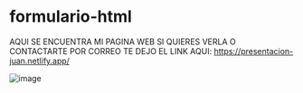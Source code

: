 # formulario-html

AQUI SE ENCUENTRA MI PAGINA WEB SI QUIERES VERLA O CONTACTARTE POR CORREO TE DEJO EL LINK AQUI: https://presentacion-juan.netlify.app/

![image](https://user-images.githubusercontent.com/49913741/111916864-c1063a80-8a5b-11eb-8a25-7bb0c3a26d7c.png)
